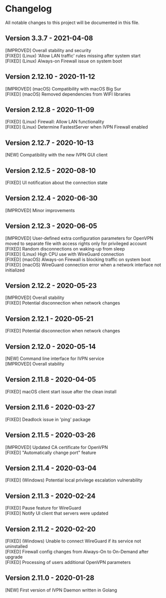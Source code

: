 # Changelog

All notable changes to this project will be documented in this file.  

## Version 3.3.7 - 2021-04-08

[IMPROVED] Overall stability and security  
[FIXED] (Linux) 'Allow LAN traffic' rules missing after system start  
[FIXED] (Linux) Always-on Firewall issue on system boot  

## Version 2.12.10 - 2020-11-12
[IMPROVED] (macOS) Сompatibility with macOS Big Sur  
[FIXED] (macOS) Removed dependencies from WIFI libraries 

## Version 2.12.8 - 2020-11-09

[FIXED] (Linux) Firewall: Allow LAN functionality  
[FIXED] (Linux) Determine FastestServer when IVPN Firewall enabled 

## Version 2.12.7 - 2020-10-13

[NEW] Compatibility with the new IVPN GUI client  

## Version 2.12.5 - 2020-08-10

[FIXED] UI notification about the connection state  

## Version 2.12.4 - 2020-06-30

[IMPROVED] Minor improvements  

## Version 2.12.3 - 2020-06-05

[IMPROVED] User-defined extra configuration parameters for OpenVPN moved to separate file with access rights only for privileged account  
[FIXED] Random disconnections on waking-up from sleep  
[FIXED] (Linux) High CPU use with WireGuard connection  
[FIXED] (macOS) Always-on Firewall is blocking traffic on system boot  
[FIXED] (macOS) WireGuard connection error when a network interface not initialized  

## Version 2.12.2 - 2020-05-23

[IMPROVED] Overall stability  
[FIXED] Potential disconnection when network changes  

## Version 2.12.1 - 2020-05-21

[FIXED] Potential disconnection when network changes  

## Version 2.12.0 - 2020-05-14

[NEW] Command line interface for IVPN service  
[IMPROVED] Overall stability  

## Version 2.11.8 - 2020-04-05

[FIXED] macOS client start issue after the clean install

## Version 2.11.6 - 2020-03-27

[FIXED] Deadlock issue in 'ping' package

## Version 2.11.5 - 2020-03-26

[IMPROVED] Updated CA certificate for OpenVPN  
[FIXED] "Automatically change port" feature

## Version 2.11.4 - 2020-03-04

[FIXED] (Windows) Potential local privilege escalation vulnerability

## Version 2.11.3 - 2020-02-24

[FIXED] Pause feature for WireGuard  
[FIXED] Notify UI client that servers were updated

## Version 2.11.2 - 2020-02-20

[FIXED] (Windows) Unable to connect WireGuard if its service not uninstalled  
[FIXED] Firewall config changes from Always-On to On-Demand after upgrade  
[FIXED] Processing of users additional OpenVPN parameters

## Version 2.11.0 - 2020-01-28

[NEW] First version of IVPN Daemon written in Golang  
